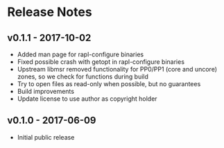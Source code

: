 # Release Notes

## v0.1.1 - 2017-10-02

 * Added man page for rapl-configure binaries
 * Fixed possible crash with getopt in rapl-configure binaries
 * Upstream libmsr removed functionality for PP0/PP1 (core and uncore) zones, so we check for functions during build
 * Try to open files as read-only when possible, but no guarantees
 * Build improvements
 * Update license to use author as copyright holder

## v0.1.0 - 2017-06-09

 * Initial public release
